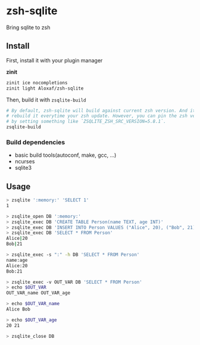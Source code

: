 # zsh-sqlite

Bring sqlite to zsh

## Install

First, install it with your plugin manager

**zinit**

```zsh
zinit ice nocompletions
zinit light Aloxaf/zsh-sqlite
```

Then, build it with `zsqlite-build`

```zsh
# By default, zsh-sqlite will build against current zsh version. And it will ask you to
# rebuild it everytime your zsh update. However, you can pin the zsh version it use
# by setting something like `ZSQLITE_ZSH_SRC_VERSION=5.8.1`.
zsqlite-build
```

### Build dependencies

- basic build tools(autoconf, make, gcc, ...)
- ncurses
- sqlite3

## Usage

```zsh
> zsqlite ':memory:' 'SELECT 1'
1

> zsqlite_open DB ':memory:'
> zsqlite_exec DB 'CREATE TABLE Person(name TEXT, age INT)'
> zsqlite_exec DB 'INSERT INTO Person VALUES ("Alice", 20), ("Bob", 21)'
> zsqlite_exec DB 'SELECT * FROM Person'
Alice|20
Bob|21

> zsqlite_exec -s ":" -h DB 'SELECT * FROM Person'
name:age
Alice:20
Bob:21

> zsqlite_exec -v OUT_VAR DB 'SELECT * FROM Person'
> echo $OUT_VAR
OUT_VAR_name OUT_VAR_age

> echo $OUT_VAR_name
Alice Bob

> echo $OUT_VAR_age
20 21

> zsqlite_close DB
```
